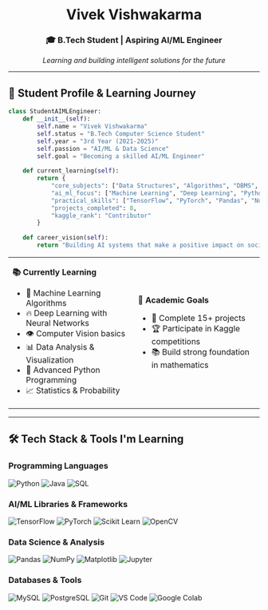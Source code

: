 <div align="center">

# Vivek Vishwakarma
### 🎓 B.Tech Student | Aspiring AI/ML Engineer
*Learning and building intelligent solutions for the future*


</div>

---

## 🎯 Student Profile & Learning Journey

```python
class StudentAIMLEngineer:
    def __init__(self):
        self.name = "Vivek Vishwakarma"
        self.status = "B.Tech Computer Science Student"
        self.year = "3rd Year (2021-2025)"
        self.passion = "AI/ML & Data Science"
        self.goal = "Becoming a skilled AI/ML Engineer"
        
    def current_learning(self):
        return {
            "core_subjects": ["Data Structures", "Algorithms", "DBMS", "OS"],
            "ai_ml_focus": ["Machine Learning", "Deep Learning", "Python", "Statistics"],
            "practical_skills": ["TensorFlow", "PyTorch", "Pandas", "NumPy"],
            "projects_completed": 8,
            "kaggle_rank": "Contributor"
        }
        
    def career_vision(self):
        return "Building AI systems that make a positive impact on society"
```

<table>
<tr>
<td width="50%">

**📚 Currently Learning**
- 🧠 Machine Learning Algorithms
- 🔥 Deep Learning with Neural Networks
- 👁️ Computer Vision basics
- 📊 Data Analysis & Visualization
- 🐍 Advanced Python Programming
- 📈 Statistics & Probability

</td>
<td width="50%">

**🎯 Academic Goals**
- 📝 Complete 15+ projects
- 🏆 Participate in Kaggle competitions
- 📚 Build strong foundation in mathematics

</td>
</tr>
</table>

---

## 🛠️ Tech Stack & Tools I'm Learning

<div>

### **Programming Languages**
![Python](https://img.shields.io/badge/Python-3776AB?style=for-the-badge&logo=python&logoColor=white)
![Java](https://img.shields.io/badge/Java-ED8B00?style=for-the-badge&logo=openjdk&logoColor=white)
![SQL](https://img.shields.io/badge/SQL-4479A1?style=for-the-badge&logo=mysql&logoColor=white)

### **AI/ML Libraries & Frameworks**
![TensorFlow](https://img.shields.io/badge/TensorFlow-FF6F00?style=for-the-badge&logo=tensorflow&logoColor=white)
![PyTorch](https://img.shields.io/badge/PyTorch-EE4C2C?style=for-the-badge&logo=pytorch&logoColor=white)
![Scikit Learn](https://img.shields.io/badge/scikit_learn-F7931E?style=for-the-badge&logo=scikit-learn&logoColor=white)
![OpenCV](https://img.shields.io/badge/OpenCV-27338e?style=for-the-badge&logo=OpenCV&logoColor=white)

### **Data Science & Analysis**
![Pandas](https://img.shields.io/badge/Pandas-2C2D72?style=for-the-badge&logo=pandas&logoColor=white)
![NumPy](https://img.shields.io/badge/Numpy-777BB4?style=for-the-badge&logo=numpy&logoColor=white)
![Matplotlib](https://img.shields.io/badge/Matplotlib-11557c?style=for-the-badge&logo=python&logoColor=white)
![Jupyter](https://img.shields.io/badge/Jupyter-F37626.svg?&style=for-the-badge&logo=Jupyter&logoColor=white)

### **Databases & Tools**
![MySQL](https://img.shields.io/badge/MySQL-005C84?style=for-the-badge&logo=mysql&logoColor=white)
![PostgreSQL](https://img.shields.io/badge/PostgreSQL-316192?style=for-the-badge&logo=postgresql&logoColor=white)
![Git](https://img.shields.io/badge/GIT-E44C30?style=for-the-badge&logo=git&logoColor=white)
![VS Code](https://img.shields.io/badge/VSCode-0078D4?style=for-the-badge&logo=visual%20studio%20code&logoColor=white)
![Google Colab](https://img.shields.io/badge/Colab-F9AB00?style=for-the-badge&logo=googlecolab&color=525252)

</div>
